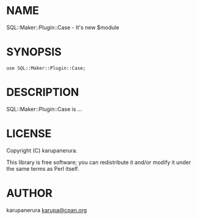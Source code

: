 # NAME

SQL::Maker::Plugin::Case - It's new $module

# SYNOPSIS

    use SQL::Maker::Plugin::Case;

# DESCRIPTION

SQL::Maker::Plugin::Case is ...

# LICENSE

Copyright (C) karupanerura.

This library is free software; you can redistribute it and/or modify
it under the same terms as Perl itself.

# AUTHOR

karupanerura <karupa@cpan.org>

